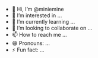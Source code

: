 - 👋 Hi, I’m @miniemine
- 👀 I’m interested in ...
- 🌱 I’m currently learning ...
- 💞️ I’m looking to collaborate on ...
- 📫 How to reach me ...
- 😄 Pronouns: ...
- ⚡ Fun fact: ...

<!---
miniemine/miniemine is a ✨ special ✨ repository because its `README.md` (this file) appears on your GitHub profile.
You can click the Preview link to take a look at your changes.
--->
